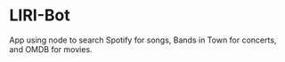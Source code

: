 # LIRI-Bot
App using node to search Spotify for songs, Bands in Town for concerts, and OMDB for movies.

